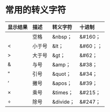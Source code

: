 # 常用的转义字符
| 显示结果 | 描述 | 转义字符 |十进制|
| ------------- |:-------------| :-----|:-----|
| | 空格| &nbsp； | &#160；|
| <| 小于号| &lt； | &#60；；|
| >| 大于号| &gt； | &#62；|
| &| 与号| &amp； | &#38；|
| "| 引号| &quot； | &#34；|
| ‘| 撇号| &apos； | &#39；|
| ×| 乘号|&times； | &#215；|
| ÷| 除号|&divide； | &#247；|







